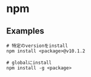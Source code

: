 # npm

## Examples

```console
# 特定のversionをinstall
npm install <package>@v10.1.2

# globalにinstall
npm install -g <package>
```
